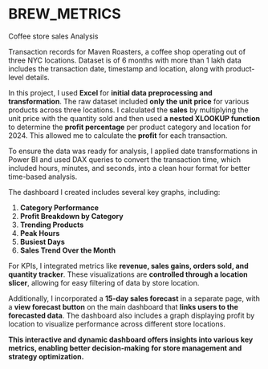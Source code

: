 # BREW_METRICS

Coffee store sales Analysis

Transaction records for Maven Roasters, a coffee shop operating out of three NYC locations. Dataset is of 6 months with more than 1 lakh data includes the transaction date, timestamp and location, along with product-level details.

In this project, I used **Excel** for **initial data preprocessing and transformation**. The raw dataset included **only the unit price** for various products across three locations. I calculated the **sales** by multiplying the unit price with the quantity sold and then used **a nested XLOOKUP function** to determine the **profit percentage** per product category and location for 2024. This allowed me to calculate the **profit** for each transaction.

To ensure the data was ready for analysis, I applied date transformations in Power BI and used DAX queries to convert the transaction time, which included hours, minutes, and seconds, into a clean hour format for better time-based analysis.

The dashboard I created includes several key graphs, including:

1) **Category Performance**
2) **Profit Breakdown by Category**
3) **Trending Products**
4) **Peak Hours**
5) **Busiest Days**
6) **Sales Trend Over the Month**
   
For KPIs, I integrated metrics like **revenue, sales gains, orders sold, and quantity tracker**. These visualizations are **controlled through a location slicer**, allowing for easy filtering of data by store location.

Additionally, I incorporated a **15-day sales forecast** in a separate page, with a **view forecast button** on the main dashboard that **links users to the forecasted data**. The dashboard also includes a graph displaying profit by location to visualize performance across different store locations.

**This interactive and dynamic dashboard offers insights into various key metrics, enabling better decision-making for store management and strategy optimization.**
